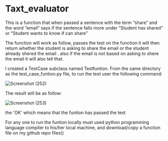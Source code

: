 # Taxt_evaluator
This is a function that when passed a sentence with the term “share” and the word “email” says if the sentence falls more under “Student has shared” or “Student wants to know if can share”

The function will work as follow, passes the test on the function it will then return whether the student is asking to share the email  or the student already shered the email . also if the email is not based on asking to shere the email  it will also tell that.

I created a TestCase subclass named Testfuntion. From the same directory as the test_case_funtion.py file, to run the test user the following command:

![Screenshot (252)](https://user-images.githubusercontent.com/90577521/173688901-fed56229-65d1-4a89-95b5-fd9e2bcc40c9.png)

The result will be as follow:

![Screenshot (253)](https://user-images.githubusercontent.com/90577521/173689575-3637d0aa-84a5-43f6-9773-f68a9fce2506.png)


the 'OK' which means that the funtion has passed the test

For any one to run the funtion locally must used python programming language compiler to his/her local machine, and download/copy a function file on my github repo files()
